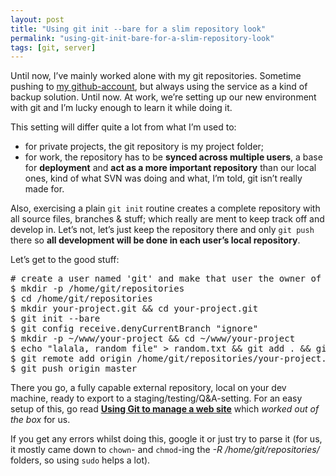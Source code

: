 ```yaml
---
layout: post
title: "Using git init --bare for a slim repository look"
permalink: "using-git-init-bare-for-a-slim-repository-look"
tags: [git, server]
---
```


Until now, I’ve mainly worked alone with my git repositories. Sometime pushing to <a href="https://github.com/chelmertz">my github-account</a>, but always using the service as a kind of backup solution. Until now. At work, we’re setting up our new environment with git and I’m lucky enough to learn it while doing it.

This setting will differ quite a lot from what I’m used to:
<ul>
	<li>for private projects, the git repository is my project folder;</li>
	<li>for work, the repository has to be <strong>synced across multiple users</strong>, a base for <strong>deployment</strong> and <strong>act as a more important repository</strong> than our local ones, kind of what SVN was doing and what, I’m told, git isn’t really made for.</li>
</ul>
Also, exercising a plain <code>git init</code> routine creates a complete repository with all source files, branches &amp; stuff; which really are ment to keep track off and develop in. Let’s not, let’s just keep the repository there and only <code>git push</code> there so <strong>all development will be done in each user’s local repository</strong>.

Let’s get to the good stuff:
<div class="CodeRay">
<div class="code">
<pre># create a user named 'git' and make that user the owner of your repositories, and nothing else
$ mkdir -p /home/git/repositories
$ cd /home/git/repositories
$ mkdir your-project.git &amp;&amp; cd your-project.git
$ git init --bare
$ git config receive.denyCurrentBranch "ignore"
$ mkdir -p ~/www/your-project &amp;&amp; cd ~/www/your-project
$ echo "lalala, random file" &gt; random.txt &amp;&amp; git add . &amp;&amp; git commit -m "First commit"
$ git remote add origin /home/git/repositories/your-project.git
$ git push origin master</pre>
</div>
</div>
There you go, a fully capable external repository, local on your dev machine, ready to export to a staging/testing/Q&amp;A-setting. For an easy setup of this, go read <strong><a href="http://toroid.org/ams/git-website-howto">Using Git to manage a web site</a></strong> which <em>worked out of the box</em> for us.

If you get any errors whilst doing this, google it or just try to parse it (for us, it mostly came down to <code>chown</code>- and <code>chmod</code>-ing the <em>-R /home/git/repositories/</em> folders, so using <code>sudo</code> helps a lot).

